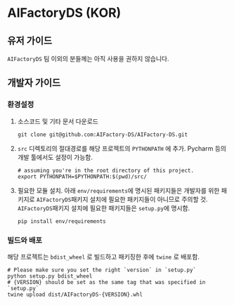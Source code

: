 # AIFactoryDS (KOR)

## 유저 가이드
`AIFactoryDS` 팀 이외의 분들께는 아직 사용을 권하지 않습니다.
## 개발자 가이드

### 환경설정
1. 소스코드 및 기타 문서 다운로드
    
   ```
   git clone git@github.com:AIFactory-DS/AIFactory-DS.git
   ```

2. `src` 디렉토리의 절대경로를 해당 프로젝트의 `PYTHONPATH` 에 추가.
   Pycharm 등의 개발 툴에서도 설정이 가능함.
   ```
   # assuming you're in the root directory of this project.
   export PYTHONPATH=$PYTHONPATH:$(pwd)/src/
   ```
3. 필요한 모듈 설치. 아래 `env/requirements`에 명시된 패키지들은 개발자를 위한 패키지로
   `AIFactoryDS`패키지 설치에 필요한 패키지들이 아니므로 주의할 것.
   `AIFactoryDS`패키지 설치에 필요한 패키지들은 `setup.py`에 명시함.
   ```
   pip install env/requirements
   ```
   
### 빌드와 배포

해당 프로젝트는 `bdist_wheel` 로 빌드하고 패키징한 후에 `twine` 로 배포함.
```
# Please make sure you set the right `version` in `setup.py`
python setup.py bdist_wheel
# {VERSION} should be set as the same tag that was specified in `setup.py`
twine upload dist/AIFactoryDS-{VERSION}.whl 
```